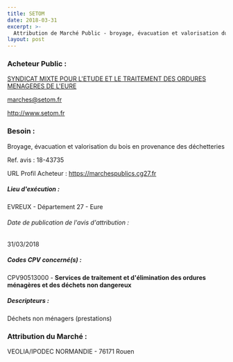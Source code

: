 ```yaml
---
title: SETOM
date: 2018-03-31
excerpt: >-
  Attribution de Marché Public - broyage, évacuation et valorisation du bois en provenance des décheteries
layout: post
---
```


### Acheteur Public : 
<a href="/acheteur-33/siren-252703111"> SYNDICAT MIXTE POUR L'ETUDE ET LE TRAITEMENT DES ORDURES MENAGERES DE L'EURE</a><br/>



marches@setom.fr


http://www.setom.fr
### Besoin :

Broyage, évacuation et valorisation du bois en provenance des déchetteries

Ref. avis : 18-43735

URL Profil Acheteur : https://marchespublics.cg27.fr

##### Lieu d'exécution :

EVREUX - Département 27 - Eure

###### Date de publication de l'avis d'attribution : 
31/03/2018

##### Codes CPV concerné(s) :
CPV90513000 - **Services de traitement et d'élimination des ordures ménagères et des déchets non dangereux** <br/>

##### Descripteurs :
Déchets non ménagers (prestations) <br/>

### Attribution du Marché :
VEOLIA/IPODEC NORMANDIE -  76171 Rouen <br/>
